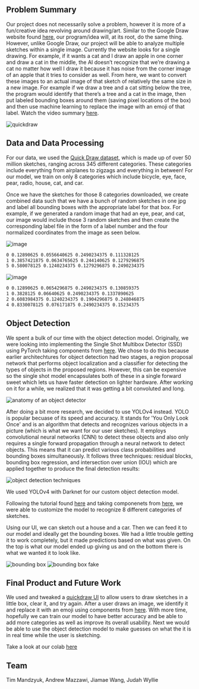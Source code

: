 ## Problem Summary

Our project does not necessarily solve a problem, however it is more of a fun/creative idea revolving around drawing/art. Similar to the Google Draw website found [here](https://quickdraw.withgoogle.com), our program/idea will, at its root, do the same thing. However, unlike Google Draw, our project will be able to  analyze multiple sketches within a single image. Currently the website looks for a single drawing. For example, if it wants a cat and I draw an apple in one corner and draw a cat in the middle, the AI doesn’t recognize that we’re drawing a cat no matter how well I draw it because it has noise from the corner image of an apple that it tries to consider as well. From here, we want to convert these images to an actual image of that sketch of relatively the same size in a new image. For example if we draw a tree and a cat sitting below the tree, the program would identify that there’s a tree and a cat in the image, then put labeled bounding boxes around them (saving pixel locations of the box) and then use machine learning to replace the image with an emoji of that label. Watch the video summary [here](https://youtu.be/x9oY69nDT7g).

![quickdraw](https://production-media.paperswithcode.com/datasets/Quick_Draw_Dataset-0000005143-a17c9cd4.jpeg)


## Data and Data Processing
For our data, we used the [Quick Draw dataset](https://www.kaggle.com/code/aleksandradeis/getting-started-with-pytorch-for-quick-draw/data), which is made up of over 50 million sketches, ranging across 345 different categories. These categories include everything from airplanes to zigzags and everything in between! For our model, we train on only 8 categories which include bicycle, eye, face, pear, radio, house, cat, and car. 

Once we have the sketches for those 8 categories downloaded, we create combined data such that we have a bunch of random sketches in one jpg and label all bounding boxes with the appropriate label for that box. For example, if we generated a random image that had an eye, pear, and cat, our image would include those 3 random sketches and then create the corresponding label file in the form of a label number and the four normalized coordinates from the image as seen below.

![image](https://user-images.githubusercontent.com/56496451/159102619-3bac18ab-8af2-45f9-857e-8afe4f0db9b5.png) 

```txt
0 0.12890625 0.0556640625 0.2490234375 0.111328125
1 0.3857421875 0.0634765625 0.244140625 0.1279296875
5 0.580078125 0.1240234375 0.1279296875 0.2490234375
```

![image](https://user-images.githubusercontent.com/56496451/159102654-c4f86798-34b3-4725-a79d-19a8ce306655.png) 

```txt
0 0.12890625 0.0654296875 0.2490234375 0.130859375
1 0.3828125 0.06640625 0.2490234375 0.1337890625
2 0.6083984375 0.1240234375 0.1904296875 0.248046875
4 0.8330078125 0.076171875 0.2490234375 0.15234375
```

## Object Detection

We spent a bulk of our time with the object detection model. Originally, we were looking into implementing the Single Shot Multibox Detector (SSD) using PyTorch taking components from [here](https://github.com/sgrvinod/a-PyTorch-Tutorial-to-Object-Detection). We chose to do this because earlier architechtures for object detection had two stages, a region proposal network that performs object localization and a classifier for detecting the types of objects in the proposed regions. However, this can be expensive so the single shot model encapsulates both of these in a single forward sweet which lets us have faster detection on lighter hardware. After working on it for a while, we realized that it was getting a bit convoluted and long. 

![anatomy of an object detector](https://blog.roboflow.com/content/images/2020/06/image-10.png)

After doing a bit more research, we decided to use YOLOv4 instead. YOLO is popular becuase of its speed and accuracy. It stands for 'You Only Look Once' and is an algorithm that detects and recognizes various objects in a picture (which is what we want for our user sketches). It employs convolutional neural networks (CNN) to detect these objects and also only requires a single forward propagation through a neural network to detect objects. This means that it can predict various class probabilities and bounding boxes simultaneously. It follows three techniques: residual blocks, bounding box regression, and intersection over union (IOU) which are applied together to produce the final detection results:

![object detection techniques](https://www.section.io/engineering-education/introduction-to-yolo-algorithm-for-object-detection/how-yolo-algorithm-works.jpg)

We used YOLOv4 with Darknet for our custom object detection model. 

Following the tutorial found [here](https://colab.research.google.com/drive/1_GdoqCJWXsChrOiY8sZMr_zbr_fH-0Fg?usp=sharing) and taking componenets from [here](https://github.com/theAIGuysCode/OIDv4_ToolKit), we were able to customize the model to recognize 8 different categories of sketches.

Using our UI, we can sketch out a house and a car. Then we can feed it to our model and ideally get the bounding boxes. We had a little trouble getting it to work completely, but it made predictions based on what was given. On the top is what our model ended up giving us and on the bottom there is what we wanted it to look like.

![bounding box](https://media.discordapp.net/attachments/945784995182682133/954574220841586748/Screen_Shot_2022-03-18_at_7.57.05_PM.png) ![bounding box fake](https://user-images.githubusercontent.com/56496451/159102463-ba71584b-5586-4769-876c-af6d58255594.png)

## Final Product and Future Work

We used and tweaked a [quickdraw UI](https://www.kaggle.com/aleksandradeis/getting-started-with-pytorch-for-quick-draw/notebook) to allow users to draw sketches in a little box, clear it, and try again. After a user draws an image, we identify it and replace it with an emoji using components from [here](https://github.com/akshaybahadur21/QuickDraw). With more time, hopefully we can train our model to have better accuracy and be able to add more categories as well as improve its overall usability. Next we would be able to use the object detection model to make guesses on what the it is in real time while the user is sketching.

Take a look at our colab [here](https://colab.research.google.com/drive/1MEB-12PAussRq9SB8FjE16y6m6I2boCH?usp=sharing)

## Team

Tim Mandzyuk, Andrew Mazzawi, Jiamae Wang, Judah Wyllie

